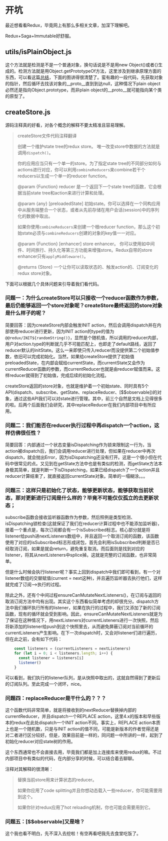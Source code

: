 # 开坑

最近想看看Redux，毕竟网上有那么多相关文章，加深下理解吧。

Redux+Saga+Immutable好舒服。

## utils/isPlainObject.js

这个方法就是检测是不是一个普通对象，换句话说是不是用new Object()或者{}生成的。检测方法就是用Object.getPrototypeOf方法，这里涉及到继承原理方面的东西，可以看这篇[总结](https://github.com/Hydraz320/FE.Note/blob/master/JS/%E7%BB%A7%E6%89%BF/oop-prototype.md)，下面的图讲得很清楚了。蛮有趣的一段代码，先获取对象的指针，然后循环去找该对象的__proto__直到到达null，这种情况下plain object必然还是指向Object.prototype，而非plain object的__proto__就可能指向某个类的原型了。

## createStore.js

源码注释真的好看，对各个概念的解释不要太精准且容易理解。

> createStore文件代码注释翻译
>
> 创建一个维护state tree的redux store。
> 唯一改变store中数据的方法就是调用`dispatch()`。
>
> 你的应用应当只有一个单一的store。为了指定state tree的不同部分如何与actions进行对应，你可以利用`combineReducers`来combine若干个reducers以生成一个单一的reducer function。
>
> @param {Function} reducer 是一个返回下一个state tree的函数，它会根据当前state tree和action来进行计算和处理。
>
> @param {any} [preloadedState] 初始state。你可以选择在一个同构应用中从服务端整合一个状态，或者从先前存储在用户会话(session)中的序列化的数据中取出。
>
> 如果你使用`combineReducers`来创建一个根reducer function，那么这个初始state必须与`combineReducers`创建的对象的key值一一对应。 
>
> @param {Function} [enhancer] store enhancer。 你可以使用如中间件、时间旅行、持久化等第三方功能来增强store。Redux自带的store enhancer只有`applyMiddleware()`。
>
> @returns {Store} 一个让你可以读取状态的、触发action的、订阅变化的redux store对象。

下面可以根据几个具体问题来引导着我们看代码。

### 问题一：为什么createStore可以只接收一个reducer函数作为参数，最后仍能够返回一个store对象呢？createStore最终返回的store对象是什么样子的呢？

简要回答：因为createStore内部会触发INIT action，然后会调用dispatch并在内部使用reducer进行更新，因为INIT action的type的值为`@@redux/INIT${randomString()}`，显然是个随机值，所以调用的reducer内部，用户对action.type的判断就几乎不可能匹配上，也即走了default路线，返回了reducer默认的initState。这么一来即使只传入reducer而没提供第二个初始值参数，依旧可以完成初始化。当然，如果给createStore提供了初始值preloadedState，在内部会赋给currentState，而currentState又会作为currentReducer函数的参数，而currentReducer也就是由reducer赋值而来。这样reducer就得到了初始值，完成后续的初始化流程。

createStore返回的store对象，也就是维护着一个初始state、同时具有5个API(dispatch、subscribe、getState、replaceReducer、[$$observable])的对象，通过这些API我们可以对state进行管理。其中，前三个自然是文档上见得很多的啦。后两个后面我们会研究，其中replaceReducer在我们内部项目中有所应用。

### 问题二：我们能否在reducer执行过程中再dispatch一个action，这样仿佛很任性？

简要回答：内部通过一个状态变量isDispatching作为锁来限制这一行为，当action被dispatch后，我们会调用reducer进行处理，但如果在reducer中再次dispatch，就会抛出Error，因为isDispatching还没有打开。这是一个很小但在代码中很常见的点。又见到在getState方法中也是有类似的检测，而getState方法本身极其简单，就是判断一下isDispatching，如果已经dispatch了一个action并且reducer计算结束了，就直接返回currentState对象。简单的一塌糊涂。。。

### 问题三：这样只是初始化了状态，能够更新状态，能够获取当前状态，那对更新进行订阅是什么样的？毕竟不可能仅仅孤立的去更新状态；
 
subscribe函数会接收监听器函数作为参数，然后照例是类型检测、isDispatching锁检查(这就保证了我们在reducer计算过程中也不能添加监听器)，接着一个重点是，每次订阅都会有一个isSubscribed标志。核心部分就是将listener给push进nextListeners数组中，并且返回一个取消订阅的函数，该函数使用了对应的isSubscribed标志形成闭包，首先会利用isSubscribed判断是否已经取消订阅，如果是就会return，避免重复取消。而后面则是找到对应的listener，将其从nextListeners中splice掉。这就是完整的订阅函数，也非常简单。

但是什么时候会执行listener呢？事实上回到dispatch中我们即可看到，有一个对listener数组的交替赋值(current = next这种)，并且遍历监听器去执行他们，这样就完成了订阅-->执行的过程。

除此之外，还有个中间过程ensureCanMutateNextListeners()，在订阅与返回的取消订阅方法中均有出现。其实这个东西看似简单考虑的却很充分。dispatch方法中我们循环执行所有的listener，如果在执行的过程中，我们又添加了新的订阅函数，现有的循环就会受到影响。因此，ensureCanMutateNextListeners就是为了保证在这种情况下，用nextListeners对currentListeners进行一次快照，然后将新添加的listener给push到这个快照里去，从而避免屏蔽订阅对当前循环的currentListeners产生影响。在下一次dispatch时，又会对listener们进行遍历，但在此之前，会有如下代码：

```javascript
    const listeners = (currentListeners = nextListeners)
    for (let i = 0; i < listeners.length; i++) {
      const listener = listeners[i]
      listener()
    }
```
可以看到，我们执行的listener队列，是从快照中取出的，这就自然得到了更新后的订阅队列。至此完成一个闭环，nice。

### 问题四：replaceReducer是干什么的？？？

这个函数代码非常简单，就是将接收到的nextReducer替换掉内部的currentReducer，并且dispatch一个REPLACE action，这里4.x的版本和早些版本的redux在此处dispatch一个INIT action不同。事实上，REPLACE action本质上也是一个随机数，只是与INIT action的值不同，可能是新版本的作者觉得还是对二者进行区分较好。但是，效果目前是一样的，同问题一中所讲的一样，起到了初始化reducer对应state树的作用。

这个东西通常也不会直接去用，毕竟我们都是加上连接库来使用redux的嘛。不过内部项目中有类似的代码，在内部分享的时候，可以结合着去聊聊。

注释对其解释的很清晰：

> 替换当前store用来计算状态的reducer。
>
> 如果你应用了code splitting并且你想动态载入一些reducer，你可能需要用到这个。 
> 
> 如果你针对redux应用了hot reloading机制，你也可能会需要用到它。

### 问题五：[$$observable]又是啥？

这个我也看不明白，先不深入去挖啦！有空再看吧我先去食堂吃饭了。
